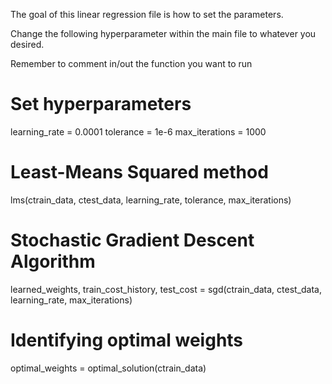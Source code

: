 The goal of this linear regression file is how to set the parameters. 

Change the following hyperparameter within the main file to whatever you desired.


Remember to comment in/out the function you want to run

# Set hyperparameters
learning_rate = 0.0001
tolerance = 1e-6
max_iterations = 1000

# Least-Means Squared method
lms(ctrain_data, ctest_data, learning_rate, tolerance, max_iterations)

# Stochastic Gradient Descent Algorithm
learned_weights, train_cost_history, test_cost = sgd(ctrain_data, ctest_data, learning_rate, max_iterations)

# Identifying optimal weights
optimal_weights = optimal_solution(ctrain_data)
